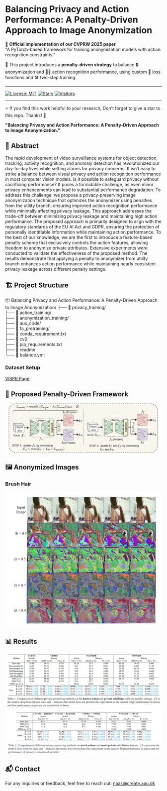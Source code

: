 # Balancing Privacy and Action Performance: A Penalty-Driven Approach to Image Anonymization

📌 **Official implementation of our CVPRW 2025 paper**  
"A PyTorch-based framework for training anonymization models with action recognition constraints."

🧠 This project introduces a **penalty-driven strategy** to balance 🔒 anonymization and 🏃‍♀️ action recognition performance, using custom 🧪 loss functions and 🛠️ two-step training.

---

[![License: MIT](https://img.shields.io/badge/License-MIT-blue.svg)](LICENSE)
[![Stars](https://img.shields.io/github/stars/Rabusi/Balancing-Privacy-and-Action-Performance-A-Penalty-Driven-Approach-to-Image-Anonymization?style=social)](https://github.com/Rabusi/Balancing-Privacy-and-Action-Performance-A-Penalty-Driven-Approach-to-Image-Anonymization/stargazers)
[![Visitors](https://visitor-badge.glitch.me/badge?page_id=Rabusi.Balancing-Privacy-and-Action-Performance-A-Penalty-Driven-Approach-to-Image-Anonymization)](https://github.com/Rabusi/Balancing-Privacy-and-Action-Performance-A-Penalty-Driven-Approach-to-Image-Anonymization)

---


⭐ If you find this work helpful to your research, Don't forget to give a star to this repo. Thanks! 🤗

**"Balancing Privacy and Action Performance: A Penalty-Driven Approach to Image Anonymization."**

## 📄 Abstract

The rapid development of video surveillance systems for object detection, tracking, activity recognition, and anomaly detection has revolutionized our day-to-day lives while setting alarms for privacy concerns. It isn’t easy to strike a balance between visual privacy and action recognition performance in most computer vision models. Is it possible to safeguard privacy without sacrificing performance? It poses a formidable challenge, as even minor privacy enhancements can lead to substantial performance degradation. To address this challenge, we propose a privacy-preserving image anonymization technique that optimizes the anonymizer using penalties from the utility branch, ensuring improved action recognition performance while minimally affecting privacy leakage. This approach addresses the trade-off between minimizing privacy leakage and maintaining high action performance. The proposed approach is primarily designed to align with the regulatory standards of the EU AI Act and GDPR, ensuring the protection of personally identifiable information while maintaining action performance. To the best of our knowledge, we are the first to introduce a feature-based penalty scheme that exclusively controls the action features, allowing freedom to anonymize private attributes. Extensive experiments were conducted to validate the effectiveness of the proposed method. The results demonstrate that applying a penalty to anonymizer from utility branch enhances action performance while maintaining nearly consistent privacy leakage across different penalty settings.

## 🏗️ Project Structure

📦 Balancing Privacy and Action Performance: A Penalty-Driven Approach to Image Anonymization/
├── 📁 privacy_training/                  
├── 📁 action_training/                  
├── 📁 anonymization_training/                
├── 📁 aux_code/                     
├── 📁 fa_pretraining/                 
├── 📄 conda_requirement.txt                 
├── 📄 cv2               
├── 📄 pip_requirements.txt                
├── 📄 readme         
└── 📄 balance.yml                   

### Dataset Setup

[VISPR Page](https://tribhuvanesh.github.io/vpa/)

## 🧩 Proposed Penalty-Driven Framework

![Architecture](images/architecture.png)

## 🖼️ Anonymized Images

### Brush Hair
![Brush Hair](images/brushhair.png)

## 📊 Results
![](images/tab1.png)
![](images/tab2.png)

## 📬 Contact

For any inquiries or feedback, feel free to reach out: [naas@create.aau.dk](mailto:naas@create.aau.dk)
